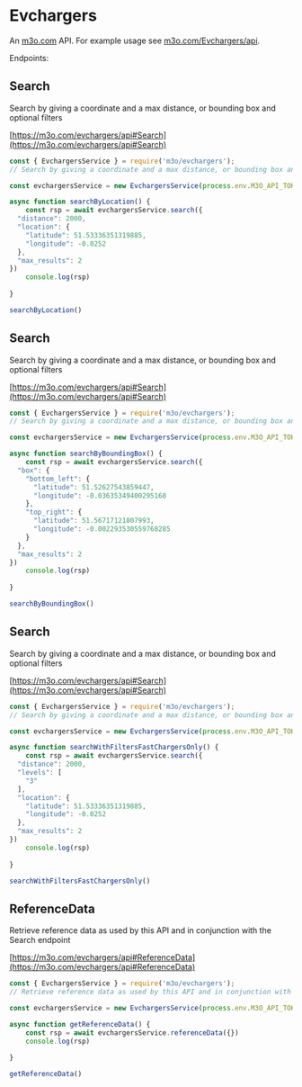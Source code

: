 # Evchargers

An [m3o.com](https://m3o.com) API. For example usage see [m3o.com/Evchargers/api](https://m3o.com/Evchargers/api).

Endpoints:

## Search

Search by giving a coordinate and a max distance, or bounding box and optional filters


[https://m3o.com/evchargers/api#Search](https://m3o.com/evchargers/api#Search)

```js
const { EvchargersService } = require('m3o/evchargers');
// Search by giving a coordinate and a max distance, or bounding box and optional filters

const evchargersService = new EvchargersService(process.env.M3O_API_TOKEN)

async function searchByLocation() {
	const rsp = await evchargersService.search({
  "distance": 2000,
  "location": {
    "latitude": 51.53336351319885,
    "longitude": -0.0252
  },
  "max_results": 2
})
	console.log(rsp)
	
}

searchByLocation()
```
## Search

Search by giving a coordinate and a max distance, or bounding box and optional filters


[https://m3o.com/evchargers/api#Search](https://m3o.com/evchargers/api#Search)

```js
const { EvchargersService } = require('m3o/evchargers');
// Search by giving a coordinate and a max distance, or bounding box and optional filters

const evchargersService = new EvchargersService(process.env.M3O_API_TOKEN)

async function searchByBoundingBox() {
	const rsp = await evchargersService.search({
  "box": {
    "bottom_left": {
      "latitude": 51.52627543859447,
      "longitude": -0.03635349400295168
    },
    "top_right": {
      "latitude": 51.56717121807993,
      "longitude": -0.002293530559768285
    }
  },
  "max_results": 2
})
	console.log(rsp)
	
}

searchByBoundingBox()
```
## Search

Search by giving a coordinate and a max distance, or bounding box and optional filters


[https://m3o.com/evchargers/api#Search](https://m3o.com/evchargers/api#Search)

```js
const { EvchargersService } = require('m3o/evchargers');
// Search by giving a coordinate and a max distance, or bounding box and optional filters

const evchargersService = new EvchargersService(process.env.M3O_API_TOKEN)

async function searchWithFiltersFastChargersOnly() {
	const rsp = await evchargersService.search({
  "distance": 2000,
  "levels": [
    "3"
  ],
  "location": {
    "latitude": 51.53336351319885,
    "longitude": -0.0252
  },
  "max_results": 2
})
	console.log(rsp)
	
}

searchWithFiltersFastChargersOnly()
```
## ReferenceData

Retrieve reference data as used by this API and in conjunction with the Search endpoint


[https://m3o.com/evchargers/api#ReferenceData](https://m3o.com/evchargers/api#ReferenceData)

```js
const { EvchargersService } = require('m3o/evchargers');
// Retrieve reference data as used by this API and in conjunction with the Search endpoint

const evchargersService = new EvchargersService(process.env.M3O_API_TOKEN)

async function getReferenceData() {
	const rsp = await evchargersService.referenceData({})
	console.log(rsp)
	
}

getReferenceData()
```
